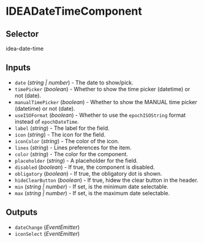 # IDEADateTimeComponent

## Selector

idea-date-time

## Inputs

- `date` (*string | number*) - The date to show/pick.
- `timePicker` (*boolean*) - Whether to show the time picker (datetime) or not (date).
- `manualTimePicker` (*boolean*) - Whether to show the MANUAL time picker (datetime) or not (date).
- `useISOFormat` (*boolean*) - Whether to use the `epochISOString` format instead of `epochDateTime`.
- `label` (*string*) - The label for the field.
- `icon` (*string*) - The icon for the field.
- `iconColor` (*string*) - The color of the icon.
- `lines` (*string*) - Lines preferences for the item.
- `color` (*string*) - The color for the component.
- `placeholder` (*string*) - A placeholder for the field.
- `disabled` (*boolean*) - If true, the component is disabled.
- `obligatory` (*boolean*) - If true, the obligatory dot is shown.
- `hideClearButton` (*boolean*) - If true, hidew the clear button in the header.
- `min` (*string | number*) - If set, is the minimum date selectable.
- `max` (*string | number*) - If set, is the maximum date selectable.

## Outputs

- `dateChange` (*EventEmitter<any>*) 
- `iconSelect` (*EventEmitter<void>*) 

